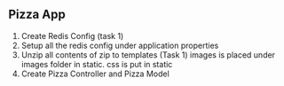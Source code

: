 ## Pizza App

1. Create Redis Config (task 1)
2. Setup all the redis config under application properties
3. Unzip all contents of zip to templates (Task 1) images is placed under images folder in static. css is put in static
4. Create Pizza Controller and Pizza Model
